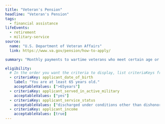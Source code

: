 ```yaml
---
title: "Veteran's Pension"
headline: "Veteran's Pension"
tags:
  - financial assistance
lifeEvents:
  - retirement
  - military-service
source:
  name: "U.S. Department of Veteran Affairs"
  link: https://www.va.gov/pension/how-to-apply/

summary: "Monthly payments to wartime veterans who meet certain age or disability requirements, and who have income and net worth within certain limits."

eligibility:
  # In the order you want the criteria to display, list criteriaKeys from the csv here, each followed by a comma-separated list of which values indicate eligibility for that criteria. Wrap individual values in quotes if they have inner commas.
  - criteriaKey: applicant_date_of_birth
    label: "You are at least 65 years old."
    acceptableValues: [">65years"]
  - criteriaKey: applicant_served_in_active_military
    acceptableValues: ["yes"]
  - criteriaKey: applicant_service_status
    acceptableValues: ["discharged under conditions other than dishonorable"]
  - criteriaKey: applicant_income
    acceptableValues: [true]
---
```

